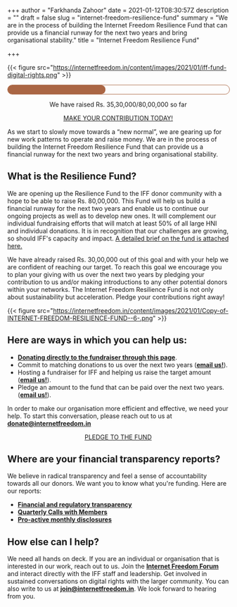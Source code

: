 +++
author = "Farkhanda Zahoor"
date = 2021-01-12T08:30:57Z
description = ""
draft = false
slug = "internet-freedom-resilience-fund"
summary = "We are in the process of building the Internet Freedom Resilience Fund that can provide us a financial runway for the next two years and bring organisational stability."
title = "Internet Freedom Resilience Fund"

+++


{{< figure src="https://internetfreedom.in/content/images/2021/01/iff-fund-digital-rights.png" >}}

<style>
    
#progress {
    border-radius: 13px;
    border: 1px solid #a64;
    height: 20px;
    width: 100%;
}

#progress::after {
    content: '';
    display: block;
    background: #a64;
    width: calc((3530000 / 8000000) * 100%);
    height: 100%;
    border-radius: 9px;
}
</style>

<div id="progress">
</div>

<p style="text-align:center;">We have raised Rs. 35,30,000/80,00,000 so far</p>

<div style="text-align:center;">
    <a href="https://internetfreedom.in/donate/" class="button">MAKE YOUR CONTRIBUTION TODAY!</a>
</div>



As we start to slowly move towards a “new normal”, we are gearing up for new work patterns to operate and raise money. We are in the process of building the Internet Freedom Resilience Fund that can provide us a financial runway for the next two years and bring organisational stability.

## **What is the Resilience Fund?**

We are opening up the Resilience Fund to the IFF donor community with a hope to be able to raise Rs. 80,00,000. This Fund will help us build a financial runway for the next two years and enable us to continue our ongoing projects as well as to develop new ones. It will complement our individual fundraising efforts that will match at least 50% of all large HNI and individual donations. It is in recognition that our challenges are growing, so should IFF's capacity and impact. [A detailed brief on the fund is attached here.](http://drive.google.com/file/d/1-i4XpHG5yOcrq_t63PG4QGoEfEJUPJWE/view?usp=sharing)

We have already raised Rs. 30,00,000 out of this goal and with your help we are confident of reaching our target. To reach this goal we encourage you to plan your giving with us over the next two years by pledging your contribution to us and/or making introductions to any other potential donors within your networks. The Internet Freedom Resilience Fund is not only about sustainability but acceleration. Pledge your contributions right away!

{{< figure src="https://internetfreedom.in/content/images/2021/01/Copy-of-INTERNET-FREEDOM-RESILIENCE-FUND--6-.png" >}}

## ******Here are ways in which you can help us:******

* [**Donating directly to the fundraiser through this page**](https://internetfreedom.in/donate/).
* Commit to matching donations to us over the next two years ([**email us!**](mailto:donate@internetfreedom.in)).
* Hosting a fundraiser for IFF and helping us raise the target amount ([**email us!**](mailto:donate@internetfreedom.in)).
* Pledge an amount to the fund that can be paid over the next two years. ([**email us!**](mailto:donate@internetfreedom.in)).

In order to make our organisation more efficient and effective, we need your help. To start this conversation, please reach out to us at [**donate@internetfreedom.in**](mailto:donate@internetfreedom.in)

<div style="text-align:center;">
    <a href="https://internetfreedom.in/donate/" class="button">PLEDGE TO THE FUND</a>
</div>



## Where are your financial transparency reports?

We believe in radical transparency and feel a sense of accountability towards all our donors. We want you to know what you're funding. Here are our reports:

* [**Financial and regulatory transparency**](https://internetfreedom.in/transparency-and-finances)
* ****[Qua](https://youtu.be/V5b_zdrXkt4)**[r](https://youtu.be/V5b_zdrXkt4)**[terly Calls with Members](https://youtu.be/V5b_zdrXkt4)****
* [**Pro-active monthly disclosures**](https://twitter.com/internetfreedom/status/1224688870396059654)

## **How else can I help?**

We need all hands on deck. If you are an individual or organisation that is interested in our work, reach out to us. Join the [**Internet Freedom Forum**](http://forum.internetfreedom.in/) and interact directly with the IFF staff and leadership. Get involved in sustained conversations on digital rights with the larger community. You can also write to us at [**join@internetfreedom.in**](mailto:join@internetfreedom.in). We look forward to hearing from you.

